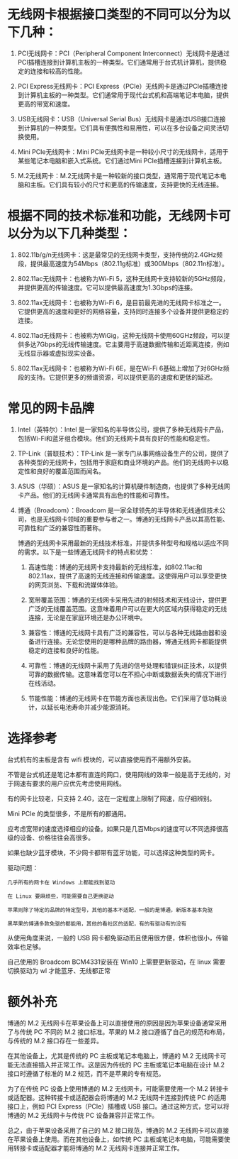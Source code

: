 # 无线网卡根据接口类型的不同可以分为以下几种：

1. PCI无线网卡：PCI（Peripheral Component Interconnect）无线网卡是通过PCI插槽连接到计算机主板的一种类型。它们通常用于台式机计算机，提供稳定的连接和较高的性能。

2. PCI Express无线网卡：PCI Express（PCIe）无线网卡是通过PCIe插槽连接到计算机主板的一种类型。它们通常用于现代台式机和高端笔记本电脑，提供更高的带宽和速度。

3. USB无线网卡：USB（Universal Serial Bus）无线网卡是通过USB接口连接到计算机的一种类型。它们具有便携性和易用性，可以在多台设备之间灵活切换使用。

4. Mini PCIe无线网卡：Mini PCIe无线网卡是一种较小尺寸的无线网卡，适用于某些笔记本电脑和嵌入式系统。它们通过Mini PCIe插槽连接到计算机主板。

5. M.2无线网卡：M.2无线网卡是一种较新的接口类型，通常用于现代笔记本电脑和主板。它们具有较小的尺寸和更高的传输速度，支持更快的无线连接。

# 根据不同的技术标准和功能，无线网卡可以分为以下几种类型：

1. 802.11b/g/n无线网卡：这是最常见的无线网卡类型，支持传统的2.4GHz频段，提供最高速度为54Mbps（802.11g标准）或300Mbps（802.11n标准）。

2. 802.11ac无线网卡：也被称为Wi-Fi 5，这种无线网卡支持较新的5GHz频段，并提供更高的传输速度。它可以提供最高速度为1.3Gbps的连接。

3. 802.11ax无线网卡：也被称为Wi-Fi 6，是目前最先进的无线网卡标准之一。它提供更高的速度和更好的网络容量，支持同时连接多个设备并提供更稳定的连接。

4. 802.11ad无线网卡：也被称为WiGig，这种无线网卡使用60GHz频段，可以提供多达7Gbps的无线传输速度。它主要用于高速数据传输和近距离连接，例如无线显示器或虚拟现实设备。

5. 802.11ax无线网卡：也被称为Wi-Fi 6E，是在Wi-Fi 6基础上增加了对6GHz频段的支持。它提供更多的频谱资源，可以提供更高的速度和更低的延迟。

# 常见的网卡品牌

1. Intel（英特尔）：Intel 是一家知名的半导体公司，提供了多种无线网卡产品，包括Wi-Fi和蓝牙组合模块。他们的无线网卡具有良好的性能和稳定性。

2. TP-Link（普联技术）：TP-Link 是一家专门从事网络设备生产的公司，提供了各种类型的无线网卡，包括用于家庭和商业环境的产品。他们的无线网卡以稳定性和良好的覆盖范围而闻名。

3. ASUS（华硕）：ASUS 是一家知名的计算机硬件制造商，也提供了多种无线网卡产品。他们的无线网卡通常具有出色的性能和可靠性。

4. 博通（Broadcom）：Broadcom 是一家全球领先的半导体和无线通信技术公司，也是无线网卡领域的重要参与者之一。博通的无线网卡产品以其高性能、可靠性和广泛的兼容性而著称。

	博通的无线网卡采用最新的无线技术标准，并提供多种型号和规格以适应不同的需求。以下是一些博通无线网卡的特点和优势：

	1. 高速性能：博通的无线网卡支持最新的无线标准，如802.11ac和802.11ax，提供了高速的无线连接和传输速度。这使得用户可以享受更快的网页浏览、下载和流媒体体验。

	2. 宽带覆盖范围：博通的无线网卡采用先进的射频技术和天线设计，提供更广泛的无线覆盖范围。这意味着用户可以在更大的区域内获得稳定的无线连接，无论是在家庭环境还是办公环境中。

	3. 兼容性：博通的无线网卡具有广泛的兼容性，可以与各种无线路由器和设备进行连接。无论您使用的是哪种品牌的路由器，博通无线网卡都能提供稳定的连接和良好的性能。

	4. 可靠性：博通的无线网卡采用了先进的信号处理和错误纠正技术，以提供可靠的数据传输。这意味着您可以在不担心中断或数据丢失的情况下进行在线活动。

	5. 节能性能：博通的无线网卡在节能方面也表现出色。它们采用了低功耗设计，以延长电池寿命并减少能源消耗。

# 选择参考

台式机有的主板是含有 wifi 模块的，可以直接使用而不用额外安装。

不管是台式机还是笔记本都有直连的网口，使用网线的效率一般是高于无线的，对于网速有要求的用户应优先考虑使用网线。

有的网卡比较老，只支持 2.4G，这在一定程度上限制了网速，应仔细辨别。

Mini PCIe 的类型很多，不是所有的都通用。

应考虑宽带的速度选择相应的设备。如果只是几百Mbps的速度可以不同选择很高级的设备、价格往往会高很多。

如果也缺少蓝牙模块，不少网卡都带有蓝牙功能，可以选择这种类型的网卡。

驱动问题：

	几乎所有的网卡在 Windows 上都能找到驱动

	在 Linux 要麻烦些，可能需要自己更换驱动

	苹果则除了特定的品牌的特定型号，其他的基本不适配，一般的是博通，新版本基本免驱

	黑苹果的博通多款免驱的都能用，其他的看社区的适配，有的有驱动有的没有

从使用角度来说，一般的 USB 网卡都免驱动而且使用很方便，体积也很小，传输效率也足够。

自己使用的 Broadcom BCM4331安装在 Win10 上需要更新驱动，在 linux 需要切换驱动为 wl 才能蓝牙、无线都正常

# 额外补充

博通的 M.2 无线网卡在苹果设备上可以直接使用的原因是因为苹果设备通常采用了与传统 PC 不同的 M.2 接口标准。苹果的 M.2 接口遵循了自己的规范和布局，与传统的 M.2 接口存在一些差异。

在其他设备上，尤其是传统的 PC 主板或笔记本电脑上，博通的 M.2 无线网卡可能无法直接插入并正常工作。这是因为传统的 PC 主板或笔记本电脑在设计 M.2 接口时遵循了标准的 M.2 规范，而不是苹果的专有规范。

为了在传统 PC 设备上使用博通的 M.2 无线网卡，可能需要使用一个 M.2 转接卡或适配器。这种转接卡或适配器会将博通的 M.2 无线网卡连接到传统 PC 的适用接口上，例如 PCI Express（PCIe）插槽或 USB 接口。通过这种方式，您可以将博通的 M.2 无线网卡与传统 PC 设备兼容并正常工作。

总之，由于苹果设备采用了自己的 M.2 接口规范，博通的 M.2 无线网卡可以直接在苹果设备上使用。而在其他设备上，如传统 PC 主板或笔记本电脑，可能需要使用转接卡或适配器才能将博通的 M.2 无线网卡连接并正常工作。